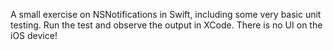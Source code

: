 
A small exercise on NSNotifications in Swift, including some very basic unit testing.
Run the test and observe the output in XCode. There is no UI on the iOS device!
